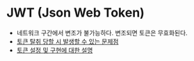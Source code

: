 # JWT (Json Web Token)

- 네트워크 구간에서 변조가 불가능하다. 변조되면 토큰은 무효화된다.
- [토큰 탈취 당할 시 발생할 수 있는 문제점](https://github.com/appkr/jwt-scratchpad#36-%ED%86%A0%ED%81%B0-%EB%A6%AC%ED%94%84%EB%A0%88%EC%8B%9C-%EC%9A%94%EC%B2%AD)
- [토큰 설정 및 구현에 대한 설명]( https://l5.appkr.kr/lessons/46-jwt.html)
